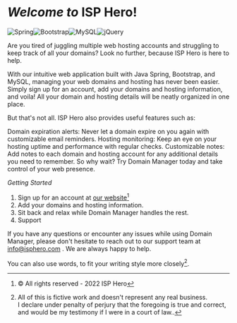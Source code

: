 # _Welcome to_ ISP Hero!
![Spring](https://img.shields.io/badge/spring-%236DB33F.svg?style=for-the-badge&logo=spring&logoColor=white)![Bootstrap](https://img.shields.io/badge/bootstrap-%23563D7C.svg?style=for-the-badge&logo=bootstrap&logoColor=white)![MySQL](https://img.shields.io/badge/mysql-%2300f.svg?style=for-the-badge&logo=mysql&logoColor=white)![jQuery](https://img.shields.io/badge/jquery-%230769AD.svg?style=for-the-badge&logo=jquery&logoColor=white)

Are you tired of juggling multiple web hosting accounts and struggling to keep track of all your domains? Look no further, because ISP Hero is here to help.

With our intuitive web application built with Java Spring, Bootstrap, and MySQL, managing your web domains and hosting has never been easier. Simply sign up for an account, add your domains and hosting information, and voila! All your domain and hosting details will be neatly organized in one place.

But that's not all. ISP Hero also provides useful features such as:

Domain expiration alerts: Never let a domain expire on you again with customizable email reminders.
Hosting monitoring: Keep an eye on your hosting uptime and performance with regular checks.
Customizable notes: Add notes to each domain and hosting account for any additional details you need to remember.
So why wait? Try Domain Manager today and take control of your web presence.

*Getting Started*

1. Sign up for an account at [our website](https://www.isphero.com/)[^1]
2. Add your domains and hosting information.
3. Sit back and relax while Domain Manager handles the rest.
4. Support

If you have any questions or encounter any issues while using Domain Manager, please don't hesitate to reach out to our support team at info@isphero.com . We are always happy to help.

You can also use words, to fit your writing style more closely[^note].

[^1]: © All rights reserved - 2022 ISP Hero
[^note]:
    All of this is fictive work and doesn't represent any real business.  
    I declare under penalty of perjury that the foregoing is true and correct, and would be my testimony if I were in a court of law..
